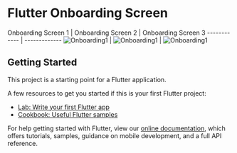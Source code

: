 # Flutter Onboarding Screen

Onboarding Screen 1 | Onboarding Screen 2 | Onboarding Screen 3
------------ | -------------
![Onboarding1](https://github.com/suraj2304/onboarding_1/blob/master/onboarding1.png) | ![Onboarding1](https://github.com/suraj2304/onboarding_1/blob/master/onboarding2.png) | ![Onboarding1](https://github.com/suraj2304/onboarding_1/blob/master/onboarding3.png)

## Getting Started

This project is a starting point for a Flutter application.

A few resources to get you started if this is your first Flutter project:

- [Lab: Write your first Flutter app](https://flutter.dev/docs/get-started/codelab)
- [Cookbook: Useful Flutter samples](https://flutter.dev/docs/cookbook)

For help getting started with Flutter, view our
[online documentation](https://flutter.dev/docs), which offers tutorials,
samples, guidance on mobile development, and a full API reference.

